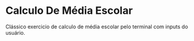 # Calculo De Média Escolar

Clássico exercicio de calculo de média escolar pelo terminal com inputs do usuário.
